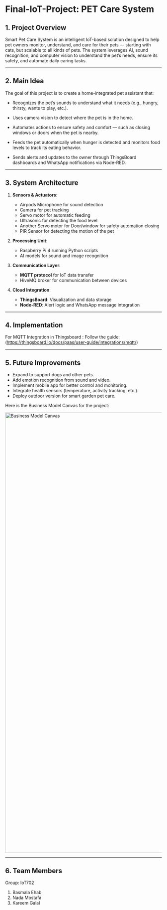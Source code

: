 # Final-IoT-Project: PET Care System

## 1. Project Overview

  Smart Pet Care System is an intelligent IoT-based solution designed to help pet owners monitor, understand, and care for their pets — starting with cats, but scalable to all kinds of pets.
The system leverages AI, sound recognition, and computer vision to understand the pet’s needs, ensure its safety, and automate daily caring tasks.



---

## 2. Main Idea
The goal of this project is to create a home-integrated pet assistant that:

- Recognizes the pet’s sounds to understand what it needs (e.g., hungry, thirsty, wants to play, etc.).

- Uses camera vision to detect where the pet is in the home.

- Automates actions to ensure safety and comfort — such as closing windows or doors when the pet is nearby.

- Feeds the pet automatically when hunger is detected and monitors food levels to track its eating behavior.

- Sends alerts and updates to the owner through ThingsBoard dashboards and WhatsApp notifications via Node-RED.

---

## 3. System Architecture

1. **Sensors & Actuators**:
   - Airpods Microphone for sound detection
   - Camera for pet tracking
   - Servo motor for automatic feeding
   - Ultrasonic for detecting the food level
   - Another Servo motor for Door/window for safety automation closing
   - PIR Sensor for detecting the motion of the pet

2. **Processing Unit**:
   - Raspberry Pi 4 running Python scripts
   - AI models for sound and image recognition
  
3. **Communication Layer**:
   - **MQTT protocol** for IoT data transfer
   - HiveMQ broker for communication between devices
  
4. **Cloud Integration**:
   - **ThingsBoard**: Visualization and data storage
   - **Node-RED**: Alert logic and WhatsApp message integration
     
---

## 4. Implementation
For MQTT Integration in Thingsboard : Follow the guide: (https://thingsboard.io/docs/paas/user-guide/integrations/mqtt/)
  
---

## 5. Future Improvements
  
- Expand to support dogs and other pets.
- Add emotion recognition from sound and video.
- Implement mobile app for better control and monitoring.
- Integrate health sensors (temperature, activity tracking, etc.).
- Deploy outdoor version for smart garden pet care.

Here is the Business Model Canvas for the project: 

<img width="2000" height="1414" alt="Business Model Canvas" src="https://github.com/user-attachments/assets/fca324f3-3183-4127-81a0-626c864e8243" />


---
## 6. Team Members
Group: IoT702
1. Basmala Ehab
2. Nada Mostafa
3. Kareem Galal
